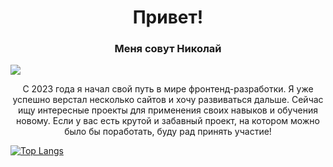 <h1 align="center">Привет!</h1>
<h3 align="center">Меня совут Николай</h3>
<img src="[https://i.pinimg.com/originals/c9/f3/ae/c9f3ae635ae59225534607c7cc4b6692.gif](https://i.pinimg.com/originals/66/83/3e/66833e07d6fb9eb5d724e47d0c814285.gif)">
<p align="center" float="left">С 2023 года я начал свой путь в мире фронтенд-разработки. Я уже успешно верстал несколько сайтов и хочу развиваться дальше. Сейчас ищу интересные проекты для применения своих навыков и обучения новому. Если у вас есть крутой и забавный проект, на котором можно было бы поработать, буду рад принять участие!</p>

[![Top Langs](https://github-readme-stats.vercel.app/api/top-langs/?username=Nigilen)](https://github.com/Nigilen/github-readme-stats)

